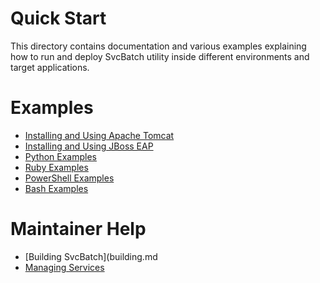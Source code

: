 # Quick Start

This directory contains documentation and
various examples explaining how to run and deploy SvcBatch utility
inside different environments and target applications.

# Examples

- [Installing and Using Apache Tomcat](examples/apachetomcat.md)
- [Installing and Using JBoss EAP](examples/jbosseap.md)
- [Python Examples](examples/python.md)
- [Ruby Examples](examples/ruby.md)
- [PowerShell Examples](examples/powershell.md)
- [Bash Examples](examples/bash.md)

# Maintainer Help

- [Building SvcBatch](building.md
- [Managing Services](manage.md)
